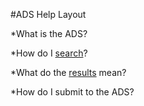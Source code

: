 #ADS Help Layout 

   *What is the ADS?
   
   *How do I [search](search.md)?
   
   *What do the [results](Filter.md) mean?
   
   *How do I submit to the ADS?
